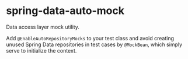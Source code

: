 # spring-data-auto-mock

Data access layer mock utility.

Add `@EnableAutoRepositoryMocks` to your test class and avoid creating unused Spring Data repositories 
in test cases by `@MockBean`, which simply serve to initialize the context.

